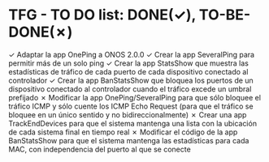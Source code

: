 # TFG - TO DO list: DONE(✓), TO-BE-DONE(✗)

✓ Adaptar la app OnePing a ONOS 2.0.0
✓ Crear la app SeveralPing para permitir más de un solo ping
✓ Crear la app StatsShow que muestra las estadísticas de tráfico de cada puerto de cada dispositivo conectado al controlador
✓ Crear la app BanStatsShow que bloquea los puertos de un dispositivo conectado al controlador cuando el tráfico excede un umbral prefijado 
✗ Modificar la app OnePing/SeveralPing para que sólo bloquee el tráfico ICMP y sólo cuente los ICMP Echo Request (para que el tráfico se bloquee en un único sentido y no bidireccionalmente)
✗ Crear una app TrackEndDevices para que el sistema mantenga una lista con la ubicación de cada sistema final en tiempo real
✗ Modificar el código de la app BanStatsShow para que el sistema mantenga las estadísticas para cada MAC, con independencia del puerto al que se conecte
